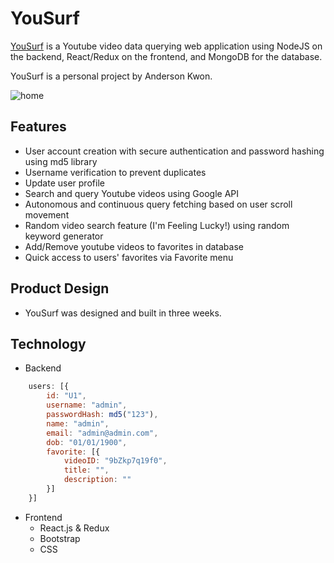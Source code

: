 # YouSurf

[YouSurf](https://yousurf.herokuapp.com/) is a Youtube video data querying web application using NodeJS on the backend, React/Redux on the frontend, and MongoDB for the database.

YouSurf is a personal project by Anderson Kwon.

![home](https://media.giphy.com/media/cnlyjAMB1RzZAiNC8Y/giphy.gif)

## Features

- User account creation with secure authentication and password hashing using md5 library
- Username verification to prevent duplicates
- Update user profile
- Search and query Youtube videos using Google API
- Autonomous and continuous query fetching based on user scroll movement
- Random video search feature (I'm Feeling Lucky!) using random keyword generator
- Add/Remove youtube videos to favorites in database
- Quick access to users' favorites via Favorite menu

## Product Design

- YouSurf was designed and built in three weeks.

## Technology
- Backend
```javascript
    users: [{
        id: "U1",
        username: "admin",
        passwordHash: md5("123"),
        name: "admin",
        email: "admin@admin.com",
        dob: "01/01/1900",
        favorite: [{
            videoID: "9bZkp7q19f0",
            title: "",
            description: ""
        }]
    }]
```

- Frontend
  - React.js & Redux
  - Bootstrap
  - CSS
